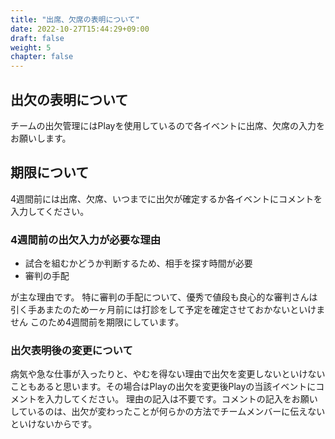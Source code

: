 ```yaml
---
title: "出席、欠席の表明について"
date: 2022-10-27T15:44:29+09:00
draft: false
weight: 5
chapter: false
---
```


## 出欠の表明について
チームの出欠管理にはPlayを使用しているので各イベントに出席、欠席の入力をお願いします。

## 期限について
4週間前には出席、欠席、いつまでに出欠が確定するか各イベントにコメントを入力してください。

### 4週間前の出欠入力が必要な理由
- 試合を組むかどうか判断するため、相手を探す時間が必要
- 審判の手配

が主な理由です。
特に審判の手配について、優秀で値段も良心的な審判さんは引く手あまたのため一ヶ月前には打診をして予定を確定させておかないといけません
このため4週間前を期限にしています。

### 出欠表明後の変更について
病気や急な仕事が入ったりと、やむを得ない理由で出欠を変更しないといけないこともあると思います。その場合はPlayの出欠を変更後Playの当該イベントにコメントを入力してください。
理由の記入は不要です。コメントの記入をお願いしているのは、出欠が変わったことが何らかの方法でチームメンバーに伝えないといけないからです。
